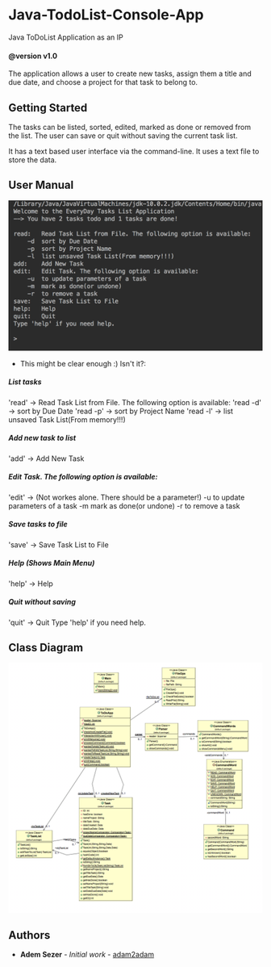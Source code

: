 # Java-TodoList-Console-App
Java ToDoList Application as an IP 
#### @version v1.0

The application allows a user to create new tasks, assign them a title and due date, and choose a project for that task to belong to. 

## Getting Started

The tasks can be listed, sorted, edited, marked as done or removed from the list. The user can save or quit without saving the current task list.

It has a text based user interface via the command-line. It uses a text file to store the data.

## User Manual

![Main Menu](mainMenuScreenshot.png)

* This might be clear enough :) Isn't it?:

##### List tasks
'read'     -> Read Task List from File. The following option is available:
'read -d'	 -> sort by Due Date
'read	-p'	 -> sort by Project Name
'read	-l'	 -> list unsaved Task List(From memory!!!)

##### Add new task to list
'add'      -> Add New Task

##### Edit Task. The following option is available:
'edit'     -> (Not workes alone. There should be a parameter!)
	-u	to update parameters of a task
	-m	mark as done(or undone)
	-r	to remove a task
##### Save tasks to file
'save'     -> Save Task List to File
##### Help (Shows Main Menu)
'help'     -> Help
##### Quit without saving
'quit'     -> Quit
Type 'help' if you need help.


## Class Diagram

![Class Diagram](ClassDiagram.png)

## Authors

* **Adem Sezer** - *Initial work* - [adam2adam](https://github.com/adam2adam)
